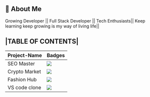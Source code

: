 ## 🚀 About Me

Growing Developer || Full Stack Developer || Tech Enthusiasts|| Keep learning keep growing is my way of living life||

## |TABLE OF CONTENTS|

| Project-Name  | Badges                                                      |
| ------------- | ----------------------------------------------------------- |
| SEO Master    | ![](https://img.shields.io/badge/SEO%20-Master-yellowgreen) |
| Crypto Market | ![](https://img.shields.io/badge/CRYPTO-Market-yellow)      |
| Fashion Hub   | ![](https://img.shields.io/badge/FASHION-HUB-yellowgreen)   |
| VS code clone | ![](https://img.shields.io/badge/VS-Code-yellowgreen)       |
